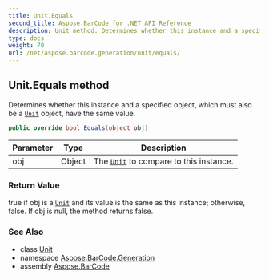 ```yaml
---
title: Unit.Equals
second_title: Aspose.BarCode for .NET API Reference
description: Unit method. Determines whether this instance and a specified object which must also be a Unit object have the same value
type: docs
weight: 70
url: /net/aspose.barcode.generation/unit/equals/
---
```

## Unit.Equals method

Determines whether this instance and a specified object, which must also be a [`Unit`](../) object, have the same value.

```csharp
public override bool Equals(object obj)
```

| Parameter | Type | Description |
| --- | --- | --- |
| obj | Object | The [`Unit`](../) to compare to this instance. |

### Return Value

true if obj is a [`Unit`](../) and its value is the same as this instance; otherwise, false. If obj is null, the method returns false.

### See Also

* class [Unit](../)
* namespace [Aspose.BarCode.Generation](../../unit/)
* assembly [Aspose.BarCode](../../../)


